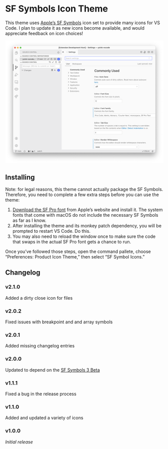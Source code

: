 # SF Symbols Icon Theme

This theme uses [Apple’s SF Symbols](https://developer.apple.com/sf-symbols/) icon set to provide many icons for VS Code. I plan to update it as new icons become available, and would appreciate feedback on icon choices!

![screenshot](screenshot.png)

## Installing

Note: for legal reasons, this theme cannot actually package the SF Symbols. Therefore, you need to complete a few extra steps before you can use the theme:

1. [Download the SF Pro font](https://developer.apple.com/fonts/) from Apple’s website and install it. The system fonts that come with macOS do not include the necessary SF Symbols as far as I know.
2. After installing the theme and its monkey patch dependency, you will be prompted to restart VS Code. Do this.
3. You may also need to reload the window once to make sure the code that swaps in the actual SF Pro font gets a chance to run.

Once you’ve followed those steps, open the command pallete, choose “Preferences: Product Icon Theme,” then select “SF Symbol Icons.”

## Changelog

### v2.1.0

Added a dirty close icon for files

### v2.0.2

Fixed issues with breakpoint and and array symbols

### v2.0.1

Added missing changelog entries

### v2.0.0

Updated to depend on the [SF Symbols 3 Beta](https://devimages-cdn.apple.com/design/resources/download/SF-Symbols-3.dmg)

### v1.1.1

Fixed a bug in the release process

### v1.1.0

Added and updated a variety of icons

### v1.0.0

_Initial release_
